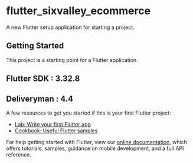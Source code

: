 # flutter_sixvalley_ecommerce

A new Flutter setup application for starting a project.

## Getting Started

This project is a starting point for a Flutter application.

## Flutter SDK : 3.32.8
## Deliveryman : 4.4

A few resources to get you started if this is your first Flutter project:

- [Lab: Write your first Flutter app](https://flutter.dev/docs/get-started/codelab)
- [Cookbook: Useful Flutter samples](https://flutter.dev/docs/cookbook)

For help getting started with Flutter, view our
[online documentation](https://flutter.dev/docs), which offers tutorials,
samples, guidance on mobile development, and a full API reference.
